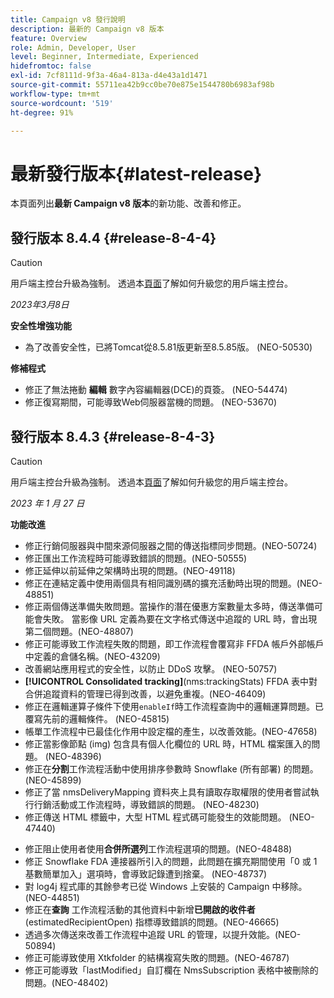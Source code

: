 ```yaml
---
title: Campaign v8 發行說明
description: 最新的 Campaign v8 版本
feature: Overview
role: Admin, Developer, User
level: Beginner, Intermediate, Experienced
hidefromtoc: false
exl-id: 7cf8111d-9f3a-46a4-813a-d4e43a1d1471
source-git-commit: 55711ea42b9cc0be70e875e1544780b6983af98b
workflow-type: tm+mt
source-wordcount: '519'
ht-degree: 91%

---
```


# 最新發行版本{#latest-release}

本頁面列出&#x200B;**最新 Campaign v8 版本**&#x200B;的新功能、改善和修正。

## 發行版本 8.4.4 {#release-8-4-4}

>[!CAUTION]
>
> 用戶端主控台升級為強制。 透過本[頁面](../start/connect.md#download-ac-console)了解如何升級您的用戶端主控台。

_2023年3月8日_

**安全性增強功能**

* 為了改善安全性，已將Tomcat從8.5.81版更新至8.5.85版。 (NEO-50530)

**修補程式**

* 修正了無法捲動 **編輯** 數字內容編輯器(DCE)的頁簽。 (NEO-54474)
* 修正復寫期間，可能導致Web伺服器當機的問題。 (NEO-53670)

## 發行版本 8.4.3 {#release-8-4-3}

>[!CAUTION]
>
> 用戶端主控台升級為強制。 透過本[頁面](../start/connect.md#download-ac-console)了解如何升級您的用戶端主控台。

_2023 年 1 月 27 日_

**功能改進**

* 修正行銷伺服器與中間來源伺服器之間的傳送指標同步問題。(NEO-50724) <!--OKKKK-->
* 修正匯出工作流程時可能導致錯誤的問題。(NEO-50555) <!--OKKKK-->
* 修正延伸以前延伸之架構時出現的問題。(NEO-49118) <!--OKKKK-->
* 修正在連結定義中使用兩個具有相同識別碼的擴充活動時出現的問題。(NEO-48851)
* 修正兩個傳送準備失敗問題。當操作的潛在優惠方案數量太多時，傳送準備可能會失敗。 當影像 URL 定義為要在文字格式傳送中追蹤的 URL 時，會出現第二個問題。(NEO-48807) <!--OKKKK-->
* 修正可能導致工作流程失敗的問題，即工作流程會覆寫非 FFDA 帳戶外部帳戶中定義的倉儲名稱。(NEO-43209) <!--OKKKK-->
* 改善網站應用程式的安全性，以防止 DDoS 攻擊。 (NEO-50757) <!--OKKKK-->
* **[!UICONTROL Consolidated tracking]**(nms:trackingStats) FFDA 表中對合併追蹤資料的管理已得到改善，以避免重複。(NEO-46409)
* 修正在邏輯運算子條件下使用`enableIf`時工作流程查詢中的邏輯運算問題。已覆寫先前的邏輯條件。 (NEO-45815)  <!--OKKKK-->
* 帳單工作流程中已最佳化作用中設定檔的產生，以改善效能。(NEO-47658) <!--OKKKK-->
* 修正當影像節點 (img) 包含具有個人化欄位的 URL 時，HTML 檔案匯入的問題。 (NEO-48396)
* 修正在&#x200B;**分割**&#x200B;工作流程活動中使用排序參數時 Snowflake (所有部署) 的問題。(NEO-45899) <!--OKKKK-->
* 修正了當 nmsDeliveryMapping 資料夾上具有讀取存取權限的使用者嘗試執行行銷活動或工作流程時，導致錯誤的問題。 (NEO-48230)
* 修正傳送 HTML 標籤中，大型 HTML 程式碼可能發生的效能問題。 (NEO-47440)
<!-- * Fixed an issue which could lead to a "Character set mismatch" error when using certain functions such as `to_nclob` with an Oracle unicode database where NChar was not enabled. (NEO-49361)
* Fixed an issue which prevented users from inserting a Time datatype in a **Data Update** workflow activity on MSSQL. (NEO-47763)-->
* 修正阻止使用者使用&#x200B;**合併所選列**&#x200B;工作流程選項的問題。(NEO-48488)
* 修正 Snowflake FDA 連接器所引入的問題，此問題在擴充期間使用「0 或 1 基數簡單加入」選項時，會導致記錄遭到捨棄。 (NEO-48737)
* 對 log4j 程式庫的其餘參考已從 Windows 上安裝的 Campaign 中移除。 (NEO-44851)
* 修正在&#x200B;**查詢** 工作流程活動的其他資料中新增&#x200B;**已開啟的收件者**  (estimatedRecipientOpen) 指標導致錯誤的問題。(NEO-46665)
* 透過多次傳送來改善工作流程中追蹤 URL 的管理，以提升效能。(NEO-50894) <!--OKKKK-->
* 修正可能導致使用 Xtkfolder 的結構複寫失敗的問題。(NEO-46787) <!--OKKKK-->
* 修正可能導致「lastModified」自訂欄在 NmsSubscription 表格中被刪除的問題。(NEO-48402)
